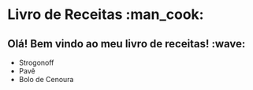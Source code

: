 <h1>Livro de Receitas :man_cook: </h1>

<h2> Olá! Bem vindo ao meu livro de receitas! :wave:</h2>

 - Strogonoff
 - Pavê
 - Bolo de Cenoura
